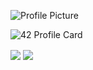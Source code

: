 ![Profile Picture]("https://avatars.githubusercontent.com/u/56122025?v=4")


![42 Profile Card](https://1337-readme.vercel.app/api/profile?cursus=42cursus&login=asaadi)


<a>
  <img align="center" src="https://github-readme-stats.vercel.app/api?username=a-saadi&show_icons=true" />
</a>

<a>
  <img align="center" src="https://github-readme-stats.vercel.app/api/top-langs/?username=a-saadi&layout=compact" />
</a>


